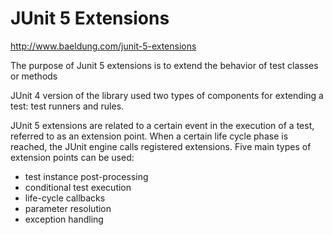 # JUnit 5 Extensions
http://www.baeldung.com/junit-5-extensions

The purpose of Junit 5 extensions is to extend the behavior of test classes or methods

JUnit 4 version of the library used two types of components for extending a test: test runners and rules.

JUnit 5 extensions are related to a certain event in the execution of a test, referred to as an extension point. When a certain life cycle phase is reached, the JUnit engine calls registered extensions.
Five main types of extension points can be used:
- test instance post-processing
- conditional test execution
- life-cycle callbacks
- parameter resolution
- exception handling



